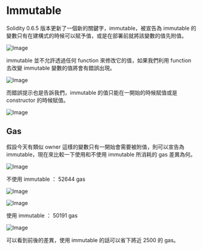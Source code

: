 # Immutable

Solidity 0.6.5 版本更新了一個新的關鍵字，immutable，被宣告為 immutable 的變數只有在建構式的時候可以賦予值，或是在部署前就將該變數的值先附值。

![Image](https://i.imgur.com/wlUuRYJ.png)

immutable 並不允許透過任何 function 來修改它的值，如果我們利用 function 去改變 immutable 變數的值將會有錯誤出現。

![Image](https://i.imgur.com/k5Bn7L2.png)

而錯誤提示也是告訴我們，immutable 的值只能在一開始的時候賦值或是 constructor 的時候賦值。

![Image](https://i.imgur.com/q0HdVa1.png)

## Gas

假設今天有類似 owner 這樣的變數只有一開始會需要被附值，則可以宣告為 immutable，現在來比較一下使用和不使用 immutable 所消耗的 gas 差異為何。

![Image](https://i.imgur.com/GaSGkFp.png)

不使用 immutable ： 52644 gas

![Image](https://i.imgur.com/vvqtQ2o.png)

![Image](https://i.imgur.com/Z85dAfX.png)

使用 immutable ： 50191 gas

![Image](https://i.imgur.com/0jGXSHX.png)

可以看到前後的差異，使用 immutable 的話可以省下將近 2500 的 gas。
